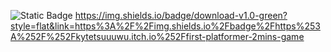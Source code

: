 ![Static Badge](https://img.shields.io/badge/download-v1.0-green?style=flat&link=https%3A%2F%2Fimg.shields.io%2Fbadge%2Fhttps%253A%252F%252Fkytetsuuuwu.itch.io%252Ffirst-platformer-2mins-game)
https://img.shields.io/badge/download-v1.0-green?style=flat&link=https%3A%2F%2Fimg.shields.io%2Fbadge%2Fhttps%253A%252F%252Fkytetsuuuwu.itch.io%252Ffirst-platformer-2mins-game
